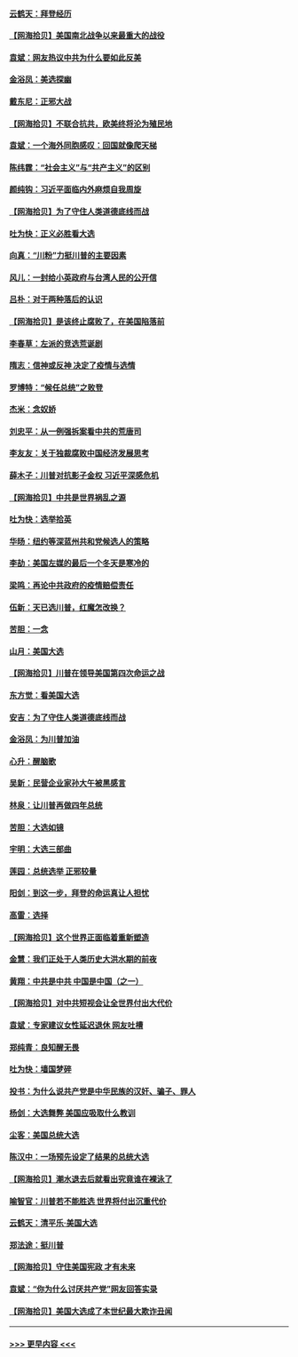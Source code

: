 #### [云鹤天：拜登经历](../pages/nsc993/n12567294.md?t=11230351) 
#### [【网海拾贝】美国南北战争以来最重大的战役](../pages/nsc993/n12567247.md?t=11230351) 
#### [袁斌：网友热议中共为什么要如此反美](../pages/nsc993/n12567162.md?t=11230351) 
#### [金浴凤：美选探幽](../pages/nsc993/n12567147.md?t=11230351) 
#### [戴东尼：正邪大战](../pages/nsc993/n12567033.md?t=11230351) 
#### [【网海拾贝】不联合抗共，欧美终将沦为殖民地](../pages/nsc993/n12565068.md?t=11230351) 
#### [袁斌：一个海外同胞感叹：回国就像爬天梯](../pages/nsc993/n12564986.md?t=11230351) 
#### [陈纬霆：“社会主义”与“共产主义”的区别](../pages/nsc993/n12562417.md?t=11230351) 
#### [颜纯钩：习近平面临内外麻烦自我周旋](../pages/nsc993/n12563356.md?t=11230351) 
#### [【网海拾贝】为了守住人类道德底线而战](../pages/nsc993/n12562542.md?t=11230351) 
#### [吐为快：正义必胜看大选](../pages/nsc993/n12561967.md?t=11230351) 
#### [向真：“川粉”力挺川普的主要因素](../pages/nsc993/n12560774.md?t=11230351) 
#### [风儿：一封给小英政府与台湾人民的公开信](../pages/nsc993/n12560581.md?t=11230351) 
#### [吕朴：对于两种落后的认识](../pages/nsc993/n12560492.md?t=11230351) 
#### [【网海拾贝】是该终止腐败了，在美国陷落前](../pages/nsc993/n12559936.md?t=11230351) 
#### [李春草：左派的竞选荒诞剧](../pages/nsc993/n12558380.md?t=11230351) 
#### [隋志：信神或反神 决定了疫情与选情](../pages/nsc993/n12558255.md?t=11230351) 
#### [罗博特：“候任总统”之败登](../pages/nsc993/n12558189.md?t=11230351) 
#### [杰米：念奴娇](../pages/nsc993/n12558174.md?t=11230351) 
#### [刘忠平：从一例强拆案看中共的荒唐司](../pages/nsc993/n12558036.md?t=11230351) 
#### [李友友：关于独裁腐败中国经济发展思考](../pages/nsc993/n12558004.md?t=11230351) 
#### [薛木子：川普对抗影子金权 习近平深感危机](../pages/nsc993/n12557342.md?t=11230351) 
#### [【网海拾贝】中共是世界祸乱之源](../pages/nsc993/n12555353.md?t=11230351) 
#### [吐为快：选举拾英](../pages/nsc993/n12555041.md?t=11230351) 
#### [华旸：纽约等深蓝州共和党候选人的策略](../pages/nsc993/n12554309.md?t=11230351) 
#### [李劼：美国左媒的最后一个冬天是寒冷的](../pages/nsc993/n12552947.md?t=11230351) 
#### [梁鸣：再论中共政府的疫情赔偿责任](../pages/nsc993/n12553012.md?t=11230351) 
#### [伍新：天已选川普，红魔怎改换？](../pages/nsc993/n12552970.md?t=11230351) 
#### [苦胆：一念](../pages/nsc993/n12552957.md?t=11230351) 
#### [山月：美国大选](../pages/nsc993/n12552446.md?t=11230351) 
#### [【网海拾贝】川普在领导美国第四次命运之战](../pages/nsc993/n12551973.md?t=11230351) 
#### [东方觉：看美国大选](../pages/nsc993/n12551647.md?t=11230351) 
#### [安吉：为了守住人类道德底线而战](../pages/nsc993/n12551111.md?t=11230351) 
#### [金浴凤：为川普加油](../pages/nsc993/n12551085.md?t=11230351) 
#### [心升：醒脑歌](../pages/nsc993/n12550984.md?t=11230351) 
#### [吴新：民营企业家孙大午被黑感言](../pages/nsc993/n12550656.md?t=11230351) 
#### [林泉：让川普再做四年总统](../pages/nsc993/n12550640.md?t=11230351) 
#### [苦胆：大选如镜](../pages/nsc993/n12550630.md?t=11230351) 
#### [宇明：大选三部曲](../pages/nsc993/n12550603.md?t=11230351) 
#### [莲园：总统选举 正邪较量](../pages/nsc993/n12550594.md?t=11230351) 
#### [阳剑：到这一步，拜登的命运真让人担忧](../pages/nsc993/n12549093.md?t=11230351) 
#### [高雷：选择](../pages/nsc993/n12549087.md?t=11230351) 
#### [【网海拾贝】这个世界正面临着重新塑造](../pages/nsc993/n12548326.md?t=11230351) 
#### [金慧：我们正处于人类历史大洪水期的前夜](../pages/nsc993/n12547914.md?t=11230351) 
#### [黄翔：中共是中共 中国是中国（之一）](../pages/nsc993/n12547576.md?t=11230351) 
#### [【网海拾贝】对中共短视会让全世界付出大代价](../pages/nsc993/n12546043.md?t=11230351) 
#### [袁斌：专家建议女性延迟退休 网友吐槽](../pages/nsc993/n12545424.md?t=11230351) 
#### [郑纯青：良知醒无畏](../pages/nsc993/n12545394.md?t=11230351) 
#### [吐为快：墙国梦碎](../pages/nsc993/n12545309.md?t=11230351) 
#### [投书：为什么说共产党是中华民族的汉奸、骗子、罪人](../pages/nsc993/n12545089.md?t=11230351) 
#### [杨剑：大选舞弊 美国应吸取什么教训](../pages/nsc993/n12543937.md?t=11230351) 
#### [尘客：美国总统大选](../pages/nsc993/n12543828.md?t=11230351) 
#### [陈汉中：一场预先设定了结果的总统大选](../pages/nsc993/n12543564.md?t=11230351) 
#### [【网海拾贝】潮水退去后就看出究竟谁在裸泳了](../pages/nsc993/n12543321.md?t=11230351) 
#### [喻智官：川普若不能胜选 世界将付出沉重代价](../pages/nsc993/n12541352.md?t=11230351) 
#### [云鹤天：清平乐‧美国大选](../pages/nsc993/n12540916.md?t=11230351) 
#### [郑法途：挺川普](../pages/nsc993/n12540898.md?t=11230351) 
#### [【网海拾贝】守住美国宪政 才有未来](../pages/nsc993/n12540423.md?t=11230351) 
#### [袁斌：“你为什么讨厌共产党”网友回答实录](../pages/nsc993/n12540208.md?t=11230351) 
#### [【网海拾贝】美国大选成了本世纪最大欺诈丑闻](../pages/nsc993/n12538029.md?t=11230351) 

----
#### [ >>> 更早内容 <<< ](../indexes/nsc993-earlier.md)
